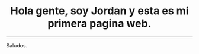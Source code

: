 <HTML>
<HEAD>
    <TITLE>Mi primera pagina web</TITLE>
</HEAD>
<BODY>
<H1 align="center" >Hola gente, soy Jordan y esta es mi primera pagina web. </H1>
<HR>
<P>Saludos. </P>
</BODY>
</HTML> 
